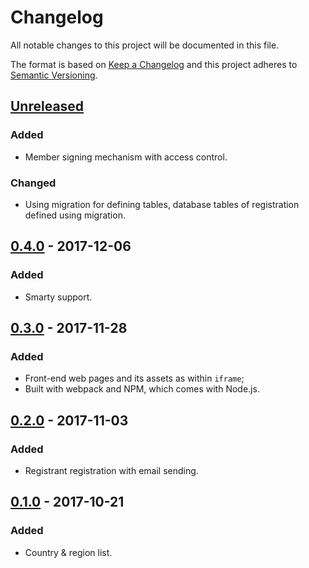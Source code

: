 # Changelog
All notable changes to this project will be documented in this file.

The format is based on [Keep a Changelog](http://keepachangelog.com/en/1.0.0/)
and this project adheres to [Semantic Versioning](http://semver.org/spec/v2.0.0.html).

## [Unreleased](https://coding.net/u/huricese/p/s-show-server/git/tree/dev/)
### Added
- Member signing mechanism with access control.

### Changed
- Using migration for defining tables, database tables of registration defined using migration.

## [0.4.0](https://coding.net/u/huricese/p/s-show-server/git/tree/556ba5ac09288d0bb2c318c7a2c8d773ef0b5f7d) - 2017-12-06
### Added
- Smarty support.

## [0.3.0](https://coding.net/u/huricese/p/s-show-server/git/tree/f4db5ec3a7ba6c6902ada6908ffa07df584dabaf) - 2017-11-28
### Added
- Front-end web pages and its assets as within `iframe`;
- Built with webpack and NPM, which comes with Node.js.

## [0.2.0](https://coding.net/u/huricese/p/s-show-server/git/tree/cb7c8dd5c312af687cd6a944585c61477d5cd708) - 2017-11-03
### Added
- Registrant registration with email sending.

## [0.1.0](https://coding.net/u/huricese/p/s-show-server/git/tree/fb9f562538696cc74d14ebbb133a447494429820) - 2017-10-21
### Added
- Country & region list.
